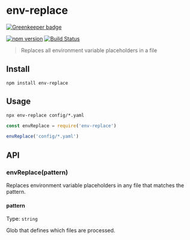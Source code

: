 # env-replace

[![Greenkeeper badge](https://badges.greenkeeper.io/herrmannplatz/env-replace.svg)](https://greenkeeper.io/)

[![npm version](https://badge.fury.io/js/env-replace.svg)](https://badge.fury.io/js/env-replace) [![Build Status](https://travis-ci.org/herrmannplatz/env-replace.svg?branch=master)](https://travis-ci.org/herrmannplatz/env-replace)

> Replaces all environment variable placeholders in a file

## Install

```shell
npm install env-replace
```

## Usage

```shell
npx env-replace config/*.yaml
```

```javascript
const envReplace = require('env-replace')

envReplace('config/*.yaml')
```

## API

### envReplace(pattern)

Replaces environment variable placeholders in any file that matches the pattern.

#### pattern

Type: `string`

Glob that defines which files are processed.
